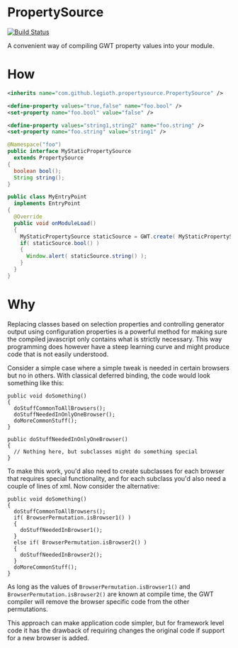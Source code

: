 PropertySource
==============

[![Build Status](https://secure.travis-ci.org/realityforge/gwt-property-source.png?branch=master)](http://travis-ci.org/realityforge/gwt-property-source)

A convenient way of compiling GWT property values into your module.

How
===

```xml
<inherits name="com.github.legioth.propertysource.PropertySource" />

<define-property values="true,false" name="foo.bool" />
<set-property name="foo.bool" value="false" />

<define-property values="string1,string2" name="foo.string" />
<set-property name="foo.string" value="string1" />
```
```java
@Namespace("foo")
public interface MyStaticPropertySource
  extends PropertySource
{
  boolean bool();
  String string();
}
```
```java
public class MyEntryPoint
  implements EntryPoint
{
  @Override
  public void onModuleLoad()
  {
    MyStaticPropertySource staticSource = GWT.create( MyStaticPropertySource.class );
    if( staticSource.bool() )
    {
      Window.alert( staticSource.string() );
    }
  }
}
```

Why
===

Replacing classes based on selection properties and controlling generator output using configuration properties is a powerful method for making sure the compiled javascript only contains what is strictly necessary. This way programming does however have a steep learning curve and might produce code that is not easily understood.

Consider a simple case where a simple tweak is needed in certain browsers but no in others. With classical deferred binding, the code would look something like this:

```
public void doSomething()
{
  doStuffCommonToAllBrowsers();
  doStuffNeededInOnlyOneBrowser();
  doMoreCommonStuff();
}

public doStuffNeededInOnlyOneBrowser()
{
  // Nothing here, but subclasses might do something special
}
```
To make  this work, you'd also need to create subclasses for each browser that requires special functionality, and for each subclass you'd also need a couple of lines of xml. Now consider the alternative:
```
public void doSomething()
{
  doStuffCommonToAllBrowsers();
  if( BrowserPermutation.isBrowser1() )
  {
    doStuffNeededInBrowser1();
  }
  else if( BrowserPermutation.isBrowser2() )
  {
    doStuffNeededInBrowser2();
  }
  doMoreCommonStuff();
}
```
As long as the values of `BrowserPermutation.isBrowser1()` and `BrowserPermutation.isBrowser2()` are known at compile time, the GWT compiler will remove the browser specific code from the other permutations.

This approach can make application code simpler, but for framework level code it has the drawback of requiring changes the original code if support for a new browser is added.
